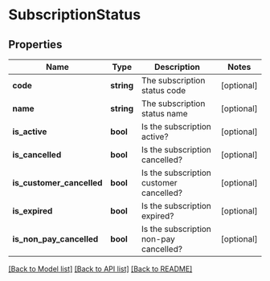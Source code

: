 # SubscriptionStatus

## Properties
Name | Type | Description | Notes
------------ | ------------- | ------------- | -------------
**code** | **string** | The subscription status code | [optional] 
**name** | **string** | The subscription status name | [optional] 
**is_active** | **bool** | Is the subscription active? | [optional] 
**is_cancelled** | **bool** | Is the subscription cancelled? | [optional] 
**is_customer_cancelled** | **bool** | Is the subscription customer cancelled? | [optional] 
**is_expired** | **bool** | Is the subscription expired? | [optional] 
**is_non_pay_cancelled** | **bool** | Is the subscription non-pay cancelled? | [optional] 

[[Back to Model list]](../README.md#documentation-for-models) [[Back to API list]](../README.md#documentation-for-api-endpoints) [[Back to README]](../README.md)


